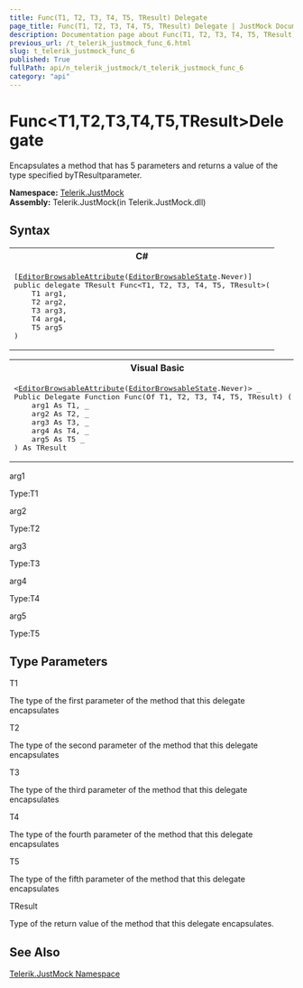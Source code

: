 ```yaml
---
title: Func(T1, T2, T3, T4, T5, TResult) Delegate
page_title: Func(T1, T2, T3, T4, T5, TResult) Delegate | JustMock Documentation
description: Documentation page about Func(T1, T2, T3, T4, T5, TResult) Delegate.
previous_url: /t_telerik_justmock_func_6.html
slug: t_telerik_justmock_func_6
published: True
fullPath: api/n_telerik_justmock/t_telerik_justmock_func_6
category: "api"
---
```


# Func&lt;T1,T2,T3,T4,T5,TResult&gt;Delegate



Encapsulates a method that has 5 parameters and returns a value of the type specified byTResultparameter.


 **Namespace:**  [Telerik.JustMock](n_telerik_justmock) <br> **Assembly:** Telerik.JustMock(in Telerik.JustMock.dll)
## Syntax


<div id="syntaxCodeBlocks" class="code"><span codeLanguage="CSharp"><table><tr><th>C#</th></tr><tr><td><pre xml:space="preserve">[<a href="https://msdn2.microsoft.com/en-us/library/8a045wyx" target="_blank">EditorBrowsableAttribute</a>(<a href="https://msdn2.microsoft.com/en-us/library/3adcxf3z" target="_blank">EditorBrowsableState</a>.Never)]
<span class="keyword">public</span> <span class="keyword">delegate</span> TResult <span class="identifier">Func</span>&lt;T1, T2, T3, T4, T5, TResult&gt;(
	T1 <span class="parameter">arg1</span>,
	T2 <span class="parameter">arg2</span>,
	T3 <span class="parameter">arg3</span>,
	T4 <span class="parameter">arg4</span>,
	T5 <span class="parameter">arg5</span>
)
</pre></td></tr></table></span><span codeLanguage="VisualBasicDeclaration"><table><tr><th>Visual Basic</th></tr><tr><td><pre xml:space="preserve">&lt;<a href="https://msdn2.microsoft.com/en-us/library/8a045wyx" target="_blank">EditorBrowsableAttribute</a>(<a href="https://msdn2.microsoft.com/en-us/library/3adcxf3z" target="_blank">EditorBrowsableState</a>.Never)&gt; _
<span class="keyword">Public</span> <span class="keyword">Delegate</span> <span class="keyword">Function</span> <span class="identifier">Func</span>(<span class="keyword">Of</span> T1, T2, T3, T4, T5, TResult) ( _
	<span class="parameter">arg1</span> <span class="keyword">As</span> T1, _
	<span class="parameter">arg2</span> <span class="keyword">As</span> T2, _
	<span class="parameter">arg3</span> <span class="keyword">As</span> T3, _
	<span class="parameter">arg4</span> <span class="keyword">As</span> T4, _
	<span class="parameter">arg5</span> <span class="keyword">As</span> T5 _
) <span class="keyword">As</span> TResult</pre></td></tr></table></span></div>



arg1<br>


Type:T1<br>



arg2<br>


Type:T2<br>



arg3<br>


Type:T3<br>



arg4<br>


Type:T4<br>



arg5<br>


Type:T5<br>



## Type Parameters




T1<br>


The type of the first parameter of the method that this delegate encapsulates

T2<br>


The type of the second parameter of the method that this delegate encapsulates

T3<br>


The type of the third parameter of the method that this delegate encapsulates

T4<br>


The type of the fourth parameter of the method that this delegate encapsulates

T5<br>


The type of the fifth parameter of the method that this delegate encapsulates

TResult<br>


Type of the return value of the method that this delegate encapsulates.




## See Also



 [Telerik.JustMock Namespace](n_telerik_justmock) 



